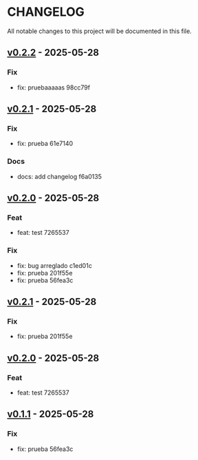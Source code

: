 # CHANGELOG 
All notable changes to this project will be documented in this file.
## [v0.2.2](https://github.com/carlitooos1223/prueba/tree/v0.2.2) - 2025-05-28

### Fix
* fix: pruebaaaaas 98cc79f
## [v0.2.1](https://github.com/carlitooos1223/prueba/tree/v0.2.1) - 2025-05-28

### Fix
* fix: prueba 61e7140

### Docs
* docs: add changelog f6a0135
## [v0.2.0](https://github.com/carlitooos1223/prueba/tree/v0.2.0) - 2025-05-28

### Feat
* feat: test 7265537

### Fix
* fix: bug arreglado c1ed01c
* fix: prueba 201f55e
* fix: prueba 56fea3c
## [v0.2.1](https://github.com/carlitooos1223/prueba/tree/v0.2.1) - 2025-05-28

### Fix
* fix: prueba 201f55e
## [v0.2.0](https://github.com/carlitooos1223/prueba/tree/v0.2.0) - 2025-05-28

### Feat
* feat: test 7265537
## [v0.1.1](https://github.com/carlitooos1223/prueba/tree/v0.1.1) - 2025-05-28

### Fix
* fix: prueba 56fea3c
